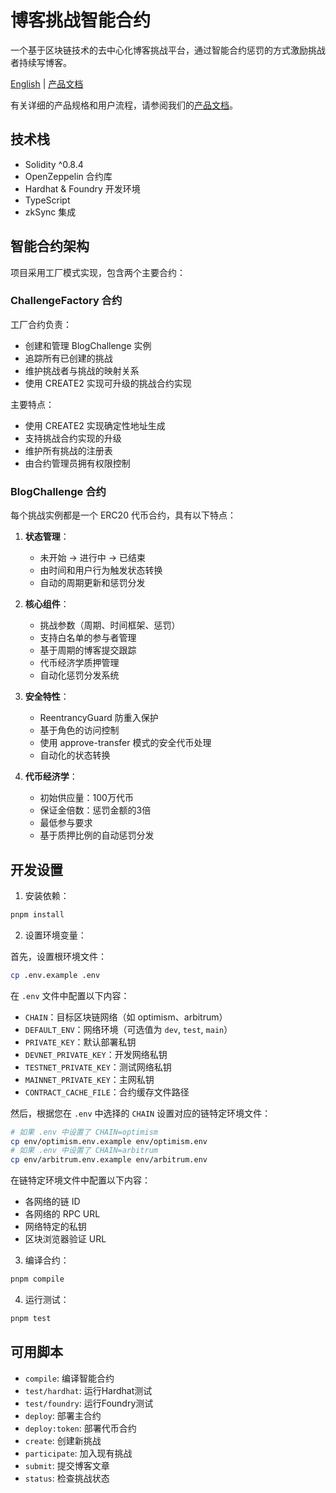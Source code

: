 # 博客挑战智能合约

一个基于区块链技术的去中心化博客挑战平台，通过智能合约惩罚的方式激励挑战者持续写博客。

[English](./README.md) | [产品文档](https://exermon-blog.notion.site/BlogChallenge-1d148ee5ba8d803da18cee4f22d63eec)

有关详细的产品规格和用户流程，请参阅我们的[产品文档](https://exermon-blog.notion.site/BlogChallenge-1d148ee5ba8d803da18cee4f22d63eec)。

## 技术栈

- Solidity ^0.8.4
- OpenZeppelin 合约库
- Hardhat & Foundry 开发环境
- TypeScript
- zkSync 集成

## 智能合约架构

项目采用工厂模式实现，包含两个主要合约：

### ChallengeFactory 合约

工厂合约负责：
- 创建和管理 BlogChallenge 实例
- 追踪所有已创建的挑战
- 维护挑战者与挑战的映射关系
- 使用 CREATE2 实现可升级的挑战合约实现

主要特点：
- 使用 CREATE2 实现确定性地址生成
- 支持挑战合约实现的升级
- 维护所有挑战的注册表
- 由合约管理员拥有权限控制

### BlogChallenge 合约

每个挑战实例都是一个 ERC20 代币合约，具有以下特点：

1. **状态管理**：
   - 未开始 → 进行中 → 已结束
   - 由时间和用户行为触发状态转换
   - 自动的周期更新和惩罚分发

2. **核心组件**：
   - 挑战参数（周期、时间框架、惩罚）
   - 支持白名单的参与者管理
   - 基于周期的博客提交跟踪
   - 代币经济学质押管理
   - 自动化惩罚分发系统

3. **安全特性**：
   - ReentrancyGuard 防重入保护
   - 基于角色的访问控制
   - 使用 approve-transfer 模式的安全代币处理
   - 自动化的状态转换

4. **代币经济学**：
   - 初始供应量：100万代币
   - 保证金倍数：惩罚金额的3倍
   - 最低参与要求
   - 基于质押比例的自动惩罚分发

## 开发设置

1. 安装依赖：
```bash
pnpm install
```

2. 设置环境变量：

首先，设置根环境文件：
```bash
cp .env.example .env
```

在 `.env` 文件中配置以下内容：
- `CHAIN`：目标区块链网络（如 optimism、arbitrum）
- `DEFAULT_ENV`：网络环境（可选值为 `dev`, `test`, `main`）
- `PRIVATE_KEY`：默认部署私钥
- `DEVNET_PRIVATE_KEY`：开发网络私钥
- `TESTNET_PRIVATE_KEY`：测试网络私钥
- `MAINNET_PRIVATE_KEY`：主网私钥
- `CONTRACT_CACHE_FILE`：合约缓存文件路径

然后，根据您在 `.env` 中选择的 `CHAIN` 设置对应的链特定环境文件：
```bash
# 如果 .env 中设置了 CHAIN=optimism
cp env/optimism.env.example env/optimism.env
# 如果 .env 中设置了 CHAIN=arbitrum
cp env/arbitrum.env.example env/arbitrum.env
```

在链特定环境文件中配置以下内容：
- 各网络的链 ID
- 各网络的 RPC URL
- 网络特定的私钥
- 区块浏览器验证 URL
3. 编译合约：
```bash
pnpm compile
```

4. 运行测试：
```bash
pnpm test
```

## 可用脚本

- `compile`: 编译智能合约
- `test/hardhat`: 运行Hardhat测试
- `test/foundry`: 运行Foundry测试
- `deploy`: 部署主合约
- `deploy:token`: 部署代币合约
- `create`: 创建新挑战
- `participate`: 加入现有挑战
- `submit`: 提交博客文章
- `status`: 检查挑战状态
